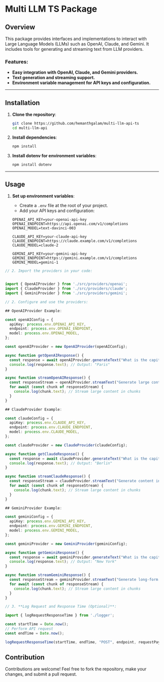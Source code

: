 # Multi LLM TS Package

## Overview

This package provides interfaces and implementations to interact with Large Language Models (LLMs) such as OpenAI, Claude, and Gemini. It includes tools for generating and streaming text from LLM providers.

### Features:
- **Easy integration with OpenAI, Claude, and Gemini providers.**
- **Text generation and streaming support.**
- **Environment variable management for API keys and configuration.**

---

## Installation

1. **Clone the repository**:

    ```bash
    git clone https://github.com/hemanthgalam/multi-llm-api-ts
    cd multi-llm-api
    ```

2. **Install dependencies**:

    ```bash
    npm install
    ```

3. **Install dotenv for environment variables**:

    ```bash
    npm install dotenv
    ```

---

## Usage

1. **Set up environment variables**:
   - Create a `.env` file at the root of your project.
   - Add your API keys and configuration:

   ```env
   OPENAI_API_KEY=your-openai-api-key
   OPENAI_ENDPOINT=https://api.openai.com/v1/completions
   OPENAI_MODEL=text-davinci-003

   CLAUDE_API_KEY=your-claude-api-key
   CLAUDE_ENDPOINT=https://claude.example.com/v1/completions
   CLAUDE_MODEL=claude-2

   GEMINI_API_KEY=your-gemini-api-key
   GEMINI_ENDPOINT=https://gemini.example.com/v1/completions
   GEMINI_MODEL=gemini-1

```typescript
// 2. Import the providers in your code:


import { OpenAIProvider } from './src/providers/openai';
import { ClaudeProvider } from './src/providers/claude';
import { GeminiProvider } from './src/providers/gemini';

// 2. Configure and use the providers:

## OpenAIProvider Example:

const openAIConfig = {
  apiKey: process.env.OPENAI_API_KEY,
  endpoint: process.env.OPENAI_ENDPOINT,
  model: process.env.OPENAI_MODEL,
};

const openAIProvider = new OpenAIProvider(openAIConfig);

async function getOpenAIResponse() {
  const response = await openAIProvider.generateText("What is the capital of France?");
  console.log(response.text); // Output: "Paris"
}

async function streamOpenAIResponse() {
  const responseStream = openAIProvider.streamText("Generate large content...");
  for await (const chunk of responseStream) {
    console.log(chunk.text); // Stream large content in chunks
  }
}

## ClaudeProvider Example:

const claudeConfig = {
  apiKey: process.env.CLAUDE_API_KEY,
  endpoint: process.env.CLAUDE_ENDPOINT,
  model: process.env.CLAUDE_MODEL,
};

const claudeProvider = new ClaudeProvider(claudeConfig);

async function getClaudeResponse() {
  const response = await claudeProvider.generateText("What is the capital of Germany?");
  console.log(response.text); // Output: "Berlin"
}

async function streamClaudeResponse() {
  const responseStream = claudeProvider.streamText("Generate content in chunks...");
  for await (const chunk of responseStream) {
    console.log(chunk.text); // Stream large content in chunks
  }
}

## GeminiProvider Example:

const geminiConfig = {
  apiKey: process.env.GEMINI_API_KEY,
  endpoint: process.env.GEMINI_ENDPOINT,
  model: process.env.GEMINI_MODEL,
};

const geminiProvider = new GeminiProvider(geminiConfig);

async function getGeminiResponse() {
  const response = await geminiProvider.generateText("What is the capital of the United States?");
  console.log(response.text); // Output: "New York"
}

async function streamGeminiResponse() {
  const responseStream = geminiProvider.streamText("Generate long-form content...");
  for await (const chunk of responseStream) {
    console.log(chunk.text); // Stream large content in chunks
  }
}

// 3. **Log Request and Response Time (Optional)**:

import { logRequestResponseTime } from './logger';

const startTime = Date.now();
// Perform API request
const endTime = Date.now();

logRequestResponseTime(startTime, endTime, "POST", endpoint, requestPayload, responseData);
```
## Contribution

Contributions are welcome! Feel free to fork the repository, make your changes, and submit a pull request.
